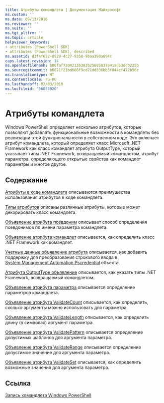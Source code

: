 ```yaml
---
title: Атрибуты командлета | Документация Майкрософт
ms.custom: ''
ms.date: 09/13/2016
ms.reviewer: ''
ms.suite: ''
ms.tgt_pltfrm: ''
ms.topic: article
helpviewer_keywords:
- attributes [PowerShell SDK]
- attributes [PowerShell SDK], described
ms.assetid: d3f4f652-d929-4c27-9358-9baa390a094c
caps.latest.revision: 14
ms.openlocfilehash: b06faf7204213b383b25685837941ad63dcb225b
ms.sourcegitcommit: b6871f21bd666f9cd71dd336bb3f844cf472b56c
ms.translationtype: MT
ms.contentlocale: ru-RU
ms.lasthandoff: 02/03/2019
ms.locfileid: "56853920"
---
```

# <a name="cmdlet-attributes"></a>Атрибуты командлета

Windows PowerShell определяет несколько атрибутов, которые позволяют добавлять функциональные возможности в командлеты без реализации этой функциональности в собственном коде. Это включает атрибут командлета, который определяет класс Microsoft .NET Framework как класс командлет атрибута OutputType, который указывает типы .NET Framework, возвращаемый командлетом, атрибут параметра, определяющего открытые свойства как командлет параметры и многое другое.

## <a name="in-this-section"></a>Содержание

[Атрибуты в коде командлета](./attributes-in-cmdlet-code.md) описываются преимущества использования атрибутов в коде командлета.

[Типы атрибутов](./attribute-types.md) описаны различные атрибуты, которые может декорировать класс командлета.

[Объявление атрибута псевдоним](./alias-attribute-declaration.md) описывает способ определения псевдонимов по имени параметра командлета.

[Объявление атрибута командлет](./cmdlet-attribute-declaration.md) описывается, как определить класс .NET Framework как командлет.

[Учетные данные объявление атрибута](./credential-attribute-declaration.md) описывается, как добавить поддержку для преобразования строкового ввода в [System.Management.Automation.Pscredential](/dotnet/api/System.Management.Automation.PSCredential) объекта.

[Атрибута OutputType объявление](./outputtype-attribute-declaration.md) описывается, как указать типы .NET Framework, возвращаемый командлетом.

[Объявление атрибута параметра](./parameter-attribute-declaration.md) описывается определение параметров командлета.

[Объявление атрибута ValidateCount](./validatecount-attribute-declaration.md) описывается, как определить, сколько аргументы можно использовать для параметра.

[Объявление атрибута ValidateLength](./validatelength-attribute-declaration.md) описывается, как определить длину (в символах) аргумент параметра.

[Объявление атрибута ValidatePattern](./validatepattern-attribute-declaration.md) описывается определение допустимых шаблонов для аргумента параметра.

[Объявление атрибута ValidateRange](./validaterange-attribute-declaration.md) описывается определение допустимое значение для аргумента параметра.

[Объявление атрибута ValidateSet](./validateset-attribute-declaration.md) описывается, как определить возможные значения для аргумента параметра.

## <a name="reference"></a>Ссылка

[Запись командлета Windows PowerShell](./writing-a-windows-powershell-cmdlet.md)

